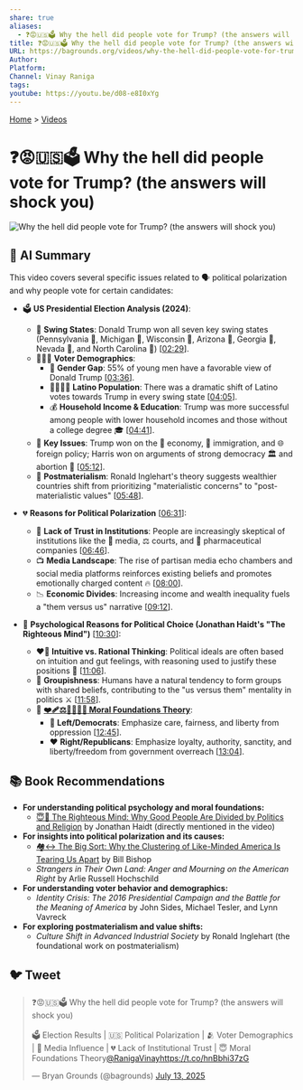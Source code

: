 ```yaml
---
share: true
aliases:
  - ❓😡🇺🇸🗳️ Why the hell did people vote for Trump? (the answers will shock you)
title: ❓😡🇺🇸🗳️ Why the hell did people vote for Trump? (the answers will shock you)
URL: https://bagrounds.org/videos/why-the-hell-did-people-vote-for-trump-the-answers-will-shock-you
Author:
Platform:
Channel: Vinay Raniga
tags:
youtube: https://youtu.be/d08-e8I0xYg
---
```

[Home](../index.md) > [Videos](./index.md)  
# ❓😡🇺🇸🗳️ Why the hell did people vote for Trump? (the answers will shock you)  
![Why the hell did people vote for Trump? (the answers will shock you)](https://youtu.be/d08-e8I0xYg)  
  
## 🤖 AI Summary  
This video covers several specific issues related to 🗣️ political polarization and why people vote for certain candidates:  
  
* 🗳️ **US Presidential Election Analysis (2024)**:  
    * 📍 **Swing States**: Donald Trump won all seven key swing states (Pennsylvania 🌲, Michigan 🌊, Wisconsin 🧀, Arizona 🌵, Georgia 🍑, Nevada 🎰, and North Carolina 🌲) \[[02:29](http://www.youtube.com/watch?v=d08-e8I0xYg&t=149)\].  
    * 🧑‍🤝‍🧑 **Voter Demographics**:  
        * 🚻 **Gender Gap**: 55% of young men have a favorable view of Donald Trump \[[03:36](http://www.youtube.com/watch?v=d08-e8I0xYg&t=216)\].  
        * 👨‍👩‍👧‍👦 **Latino Population**: There was a dramatic shift of Latino votes towards Trump in every swing state \[[04:05](http://www.youtube.com/watch?v=d08-e8I0xYg&t=245)\].  
        * 💰 **Household Income & Education**: Trump was more successful among people with lower household incomes and those without a college degree 🎓 \[[04:41](http://www.youtube.com/watch?v=d08-e8I0xYg&t=281)\].  
    * 🔑 **Key Issues**: Trump won on the 💸 economy, 🛂 immigration, and 🌐 foreign policy; Harris won on arguments of strong democracy 🏛️ and abortion 🤰 \[[05:12](http://www.youtube.com/watch?v=d08-e8I0xYg&t=312)\].  
    * 🤔 **Postmaterialism**: Ronald Inglehart's theory suggests wealthier countries shift from prioritizing "materialistic concerns" to "post-materialistic values" \[[05:48](http://www.youtube.com/watch?v=d08-e8I0xYg&t=348)\].  
  
* 💔 **Reasons for Political Polarization** \[[06:31](http://www.youtube.com/watch?v=d08-e8I0xYg&t=391)\]:  
    * 🤨 **Lack of Trust in Institutions**: People are increasingly skeptical of institutions like the 📰 media, ⚖️ courts, and 💊 pharmaceutical companies \[[06:46](http://www.youtube.com/watch?v=d08-e8I0xYg&t=406)\].  
    * 📺 **Media Landscape**: The rise of partisan media echo chambers and social media platforms reinforces existing beliefs and promotes emotionally charged content 🔥 \[[08:00](http://www.youtube.com/watch?v=d08-e8I0xYg&t=480)\].  
    * 📉 **Economic Divides**: Increasing income and wealth inequality fuels a "them versus us" narrative \[[09:12](http://www.youtube.com/watch?v=d08-e8I0xYg&t=552)\].  
  
* 🧠 **Psychological Reasons for Political Choice (Jonathan Haidt's "The Righteous Mind")** \[[10:30](http://www.youtube.com/watch?v=d08-e8I0xYg&t=630)\]:  
    * ❤️‍🔥 **Intuitive vs. Rational Thinking**: Political ideals are often based on intuition and gut feelings, with reasoning used to justify these positions 🧐 \[[11:06](http://www.youtube.com/watch?v=d08-e8I0xYg&t=666)\].  
    * 👥 **Groupishness**: Humans have a natural tendency to form groups with shared beliefs, contributing to the "us versus them" mentality in politics ⚔️ \[[11:58](http://www.youtube.com/watch?v=d08-e8I0xYg&t=718)\].  
    * 📜 **[❤️‍🩹⚖️🤝👑😇🗽 Moral Foundations Theory](../topics/moral-foundations-theory.md)**:  
        * 💙 **Left/Democrats**: Emphasize care, fairness, and liberty from oppression \[[12:45](http://www.youtube.com/watch?v=d08-e8I0xYg&t=765)\].  
        * ❤️ **Right/Republicans**: Emphasize loyalty, authority, sanctity, and liberty/freedom from government overreach \[[13:04](http://www.youtube.com/watch?v=d08-e8I0xYg&t=784)\].  
  
## 📚 Book Recommendations  
* **For understanding political psychology and moral foundations:**  
    * [😇🧠 The Righteous Mind: Why Good People Are Divided by Politics and Religion](../books/the-righteous-mind.md) by Jonathan Haidt (directly mentioned in the video)  
* **For insights into political polarization and its causes:**  
    * [🏘️↔️ The Big Sort: Why the Clustering of Like-Minded America Is Tearing Us Apart](../books/the-big-sort-why-the-clustering-of-like-minded-america-is-tearing-us-apart.md) by Bill Bishop  
    * *Strangers in Their Own Land: Anger and Mourning on the American Right* by Arlie Russell Hochschild  
* **For understanding voter behavior and demographics:**  
    * *Identity Crisis: The 2016 Presidential Campaign and the Battle for the Meaning of America* by John Sides, Michael Tesler, and Lynn Vavreck  
* **For exploring postmaterialism and value shifts:**  
    * *Culture Shift in Advanced Industrial Society* by Ronald Inglehart (the foundational work on postmaterialism)  
  
## 🐦 Tweet  
<blockquote class="twitter-tweet" data-theme="dark"><p lang="en" dir="ltr">❓😡🇺🇸🗳️ Why the hell did people vote for Trump? (the answers will shock you)<br><br>🗳️ Election Results | 🇺🇸 Political Polarization | 🫂 Voter Demographics | 📰 Media Influence | 💔 Lack of Institutional Trust | 😇 Moral Foundations Theory<a href="https://twitter.com/RanigaVinay?ref_src=twsrc%5Etfw">@RanigaVinay</a><a href="https://t.co/hnBbhi37zG">https://t.co/hnBbhi37zG</a></p>&mdash; Bryan Grounds (@bagrounds) <a href="https://twitter.com/bagrounds/status/1944535573890494955?ref_src=twsrc%5Etfw">July 13, 2025</a></blockquote> <script async src="https://platform.twitter.com/widgets.js" charset="utf-8"></script>